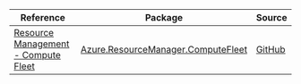 | Reference | Package | Source |
|---|---|---|
|[Resource Management - Compute Fleet](resourcemanager.computefleet-readme.md)|[Azure.ResourceManager.ComputeFleet](https://www.nuget.org/packages/Azure.ResourceManager.ComputeFleet)|[GitHub](https://github.com/Azure/azure-sdk-for-net/blob/main/sdk/computefleet/Azure.ResourceManager.ComputeFleet)|
